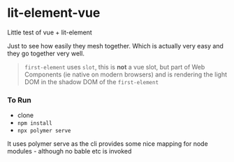 # lit-element-vue
Little test of vue + lit-element

Just to see how easily they mesh together. Which is actually very easy and they go together very well.

> `first-element` uses `slot`, this is **not** a vue slot, but part of Web Components (ie native on modern browsers) and is rendering the light DOM in the shadow DOM of the `first-element`

### To Run

- clone
- `npm install`
- `npx polymer serve`

It uses polymer serve as the cli provides some nice mapping for node modules - although no bable etc is invoked
